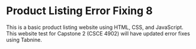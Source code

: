 # Product Listing Error Fixing 8
This is a basic product listing website using HTML, CSS, and JavaScript. This website test for Capstone 2 (CSCE 4902) will have updated error fixes using Tabnine.
